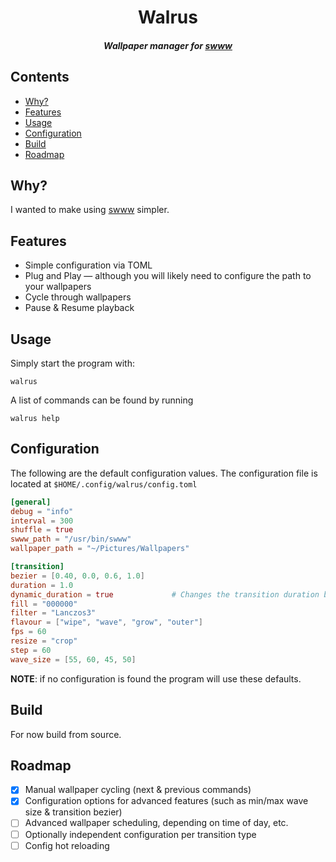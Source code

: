 <div align="center">

# Walrus
##### Wallpaper manager for [swww](https://github.com/LGFae/swww)

</div>

## Contents
* [Why?](#why)
* [Features](#features)
* [Usage](#usage)
* [Configuration](#configuration)
* [Build](#build)
* [Roadmap](#roadmap)

## Why?
I wanted to make using [swww](https://github.com/LGFae/swww) simpler.

## Features
- Simple configuration via TOML
- Plug and Play — although you will likely need to configure the path to your wallpapers
- Cycle through wallpapers
- Pause & Resume playback

## Usage
Simply start the program with:
```
walrus
```

A list of commands can be found by running
```
walrus help
```

## Configuration
The following are the default configuration values. The configuration file is located at `$HOME/.config/walrus/config.toml`
```TOML
[general]
debug = "info"
interval = 300
shuffle = true
swww_path = "/usr/bin/swww"
wallpaper_path = "~/Pictures/Wallpapers"

[transition]
bezier = [0.40, 0.0, 0.6, 1.0]
duration = 1.0
dynamic_duration = true             # Changes the transition duration based on pixels travelled
fill = "000000"
filter = "Lanczos3"
flavour = ["wipe", "wave", "grow", "outer"]
fps = 60
resize = "crop"
step = 60
wave_size = [55, 60, 45, 50]
```

**NOTE**: if no configuration is found the program will use these defaults.

## Build
For now build from source.

## Roadmap
- [x] Manual wallpaper cycling (next & previous commands)
- [x] Configuration options for advanced features (such as min/max wave size & transition bezier)
- [ ] Advanced wallpaper scheduling, depending on time of day, etc.
- [ ] Optionally independent configuration per transition type
- [ ] Config hot reloading
